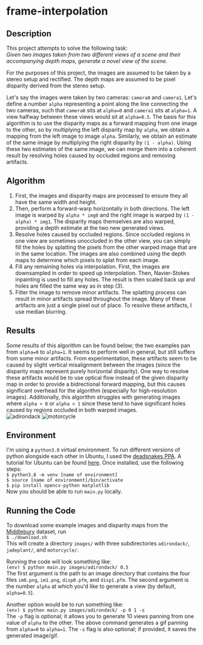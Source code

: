 # frame-interpolation
## Description
This project attempts to solve the following task:  
*Given two images taken from two different views of a scene and their accompanying 
depth maps, generate a novel view of the scene.*
  
For the purposes of this project, the images are assumed to be taken by a stereo
setup and rectified. The depth maps are assumed to be pixel disparity derived
from the stereo setup.  
  
Let's say the images were taken by two cameras: `camera0` and `camera1`. Let's define
a number `alpha` representing a point along the line connecting the two cameras,
such that `camera0` sits at `alpha=0` and `camera1` sits at `alpha=1`. A view 
halfway between these views would sit at `alpha=0.5`. The basis for this algorithm
is to use the disparity maps as a forward mapping from one image to the other, so by
multiplying the left disparity map by `alpha`, we obtain a mapping from the left 
image to image `alpha`. Similarly, we obtain an estimate of the same image by 
multiplying the right disparity by `(1 - alpha)`. Using these two estimates of the 
same image, we can merge them into a coherent result by resolving holes caused 
by occluded regions and removing artifacts.

## Algorithm
1. First, the images and disparity maps are processed to ensure they all have the 
same width and height. 
2. Then, perform a forward-warp horizontally in both directions. The left image 
is warped by `alpha * img0` and the right image is warped by 
`(1 - alpha) * img1`. The disparity maps themselves are also warped, providing a
depth estimate at the two new generated views.
3. Resolve holes caused by occluded regions. Since occluded regions in one view
are sometimes unoccluded in the other view, you can simply fill the holes by splatting
the pixels from the other warped image that are in the same location. The images
are also combined using the depth maps to determine which pixels to splat from each
image.
4. Fill any remaining holes via interpolation. First, the images are downsampled
in order to speed up interpolation. Then, Navier-Stokes inpainting is used to fill
any holes. The result is then scaled back up and holes are filled the same way as in
step (3).
5. Filter the image to remove minor artifacts. The splatting process can result
in minor artifacts spread throughout the image. Many of these artifacts are just 
a single pixel out of place. To resolve these artifacts, I use median blurring.

## Results
Some results of this algorithm can be found below; the two examples pan from `alpha=0` 
to `alpha=1`. It seems to perform well in general, but still suffers from some minor 
artifacts. From experimentation, these artifacts seem to be caused by slight vertical 
misalignment between the images (since the disparity maps represent purely horizontal 
disparity). One way to resolve these artifacts would be to use optical flow instead of 
the given disparity map in order to provide a bidrectional forward mapping, but this 
causes significant overhead for the algorithm (especially for high-resolution images). 
Additionally, this algorithm struggles with generating images where `alpha < 0` or 
`alpha > 1` since these tend to have significant holes caused by regions occluded in 
both warped images.  
![adirondack](examples/example1.png)
![motorcycle](examples/example2.png)

## Environment
I'm using a `python3.8` virtual environment. To run different versions of
python alongside each other in Ubuntu, I used the [deadsnakes
PPA](https://github.com/deadsnakes). A 
tutorial for Ubuntu can be found [here](https://linuxize.com/post/how-to-install-python-3-8-on-ubuntu-18-04).
Once installed, use the following steps:  
`$ python3.8 -m venv [name of environment]`  
`$ source [name of environment]/bin/activate`  
`$ pip install opencv-python matplotlib`  
Now you should be able to run `main.py` locally.

## Running the Code
To download some example images and disparity maps from the [Middlebury](https://vision.middlebury.edu/stereo/data/scenes2014/) 
dataset, run  
`$ ./download.sh`  
This will create a directory `images/` with three subdirectories `adirondack/`,
`jadeplant/`, and `motorcycle/`.  
  
Running the code will look something like:  
`(env) $ python main.py images/adirondack/ 0.5`  
The first argument is the path to an image directory that contains the four files
`im0.png`, `im1.png`, `disp0.pfm`, and `disp1.pfm`. The second argument is
the number `alpha` at which you'd like to generate a view (by default, `alpha=0.5`).  

Another option would be to run something like:  
`(env) $ python main.py images/adirondack/ -p 0 1 -s`  
The `-p` flag is optional; it allows you to generate 10 views panning from one
value of `alpha` to the other. The above command generates a gif panning from
`alpha=0` to `alpha=1`. The `-s` flag is also optional; if provided, it saves the
generated image/gif.
